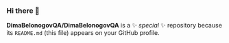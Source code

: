 
### Hi there 👋

**DimaBelonogovQA/DimaBelonogovQA** is a ✨ _special_ ✨ repository because its `README.md` (this file) appears on your GitHub profile.


